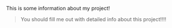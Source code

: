 This is some information about my project!

> You should fill me out with detailed info about this project!!!!
